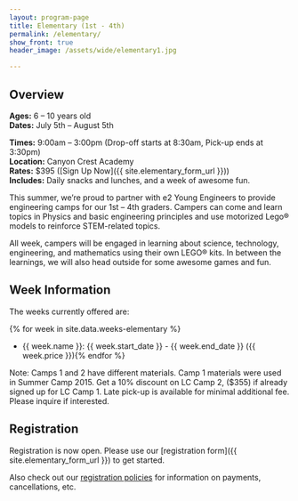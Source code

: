 ```yaml
---
layout: program-page
title: Elementary (1st - 4th)
permalink: /elementary/
show_front: true
header_image: /assets/wide/elementary1.jpg

---
```


## Overview
**Ages:** 6 – 10 years old  
**Dates:** July 5th – August 5th  

**Times:** 9:00am – 3:00pm (Drop-off starts at 8:30am, Pick-up ends at 3:30pm)  
**Location:** Canyon Crest Academy  
**Rates:** $395 ([Sign Up Now]({{ site.elementary_form_url }}))  
**Includes:** Daily snacks and lunches, and a week of awesome fun.  

This summer, we’re proud to partner with e2 Young Engineers to provide
engineering camps for our 1st – 4th graders. Campers can come and learn topics
in Physics and basic engineering principles and use motorized Lego®  models to
reinforce STEM-related topics.

All week, campers will be engaged in learning about science, technology,
engineering, and mathematics using  their own LEGO® kits. In between the
learnings, we will also head outside for some awesome games and fun.

## Week Information
The weeks currently offered are:

{% for week in site.data.weeks-elementary %}
- {{ week.name }}: {{ week.start_date }} - {{ week.end_date }} ({{ week.price }}){% endfor %}

Note: Camps 1 and 2 have different materials. Camp 1 materials were used in Summer Camp 2015.  Get a 10% discount on LC Camp 2, ($355) if already signed up for LC Camp 1. Late pick-up is available for minimal additional fee. Please inquire if interested.



## Registration
Registration is now open. Please use our [registration form]({{ site.elementary_form_url }}) to get started.

Also check out our [registration policies](/camp/about/registration) for information on payments, cancellations, etc.
